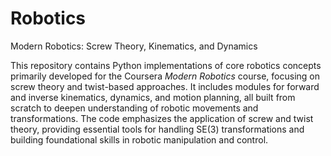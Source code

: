 # Robotics
Modern Robotics: Screw Theory, Kinematics, and Dynamics

This repository contains Python implementations of core robotics concepts primarily developed for the Coursera *Modern Robotics* course, focusing on screw theory and twist-based approaches. It includes modules for forward and inverse kinematics, dynamics, and motion planning, all built from scratch to deepen understanding of robotic movements and transformations. The code emphasizes the application of screw and twist theory, providing essential tools for handling SE(3) transformations and building foundational skills in robotic manipulation and control.
